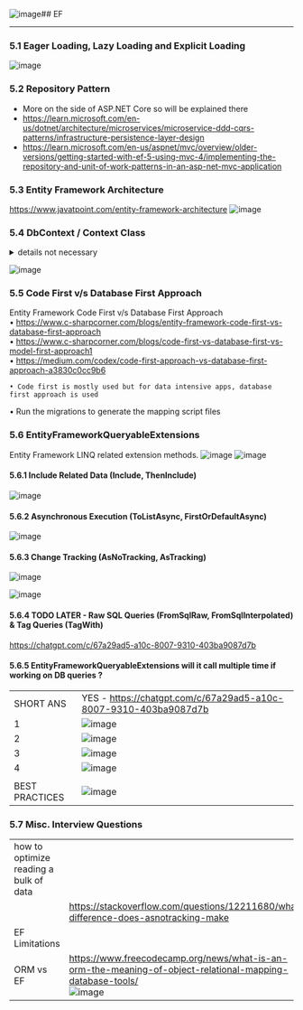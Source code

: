 ![image](https://github.com/user-attachments/assets/f116e3c4-92a4-4b26-8108-a4740b2a52af)## EF

----------------------------------------------------------
### 5.1 Eager Loading, Lazy Loading and Explicit Loading 
![image](https://github.com/user-attachments/assets/a989fae0-a98b-431f-98ec-25e24e3ae441)

### 5.2 Repository Pattern
* More on the side of ASP.NET Core so will be explained there
* https://learn.microsoft.com/en-us/dotnet/architecture/microservices/microservice-ddd-cqrs-patterns/infrastructure-persistence-layer-design
* https://learn.microsoft.com/en-us/aspnet/mvc/overview/older-versions/getting-started-with-ef-5-using-mvc-4/implementing-the-repository-and-unit-of-work-patterns-in-an-asp-net-mvc-application
  
### 5.3 Entity Framework Architecture

https://www.javatpoint.com/entity-framework-architecture
![image](https://github.com/user-attachments/assets/8001c34b-f847-4eff-ac1f-4c365a9f1d62)

### 5.4 DbContext / Context Class
<details>
	<summary>details not necessary </summary>
	| | | 
	| - | - |
	#### 5.4.1 DbContext Class
	#### 5.4.2 Context Class	
</details>

![image](https://github.com/user-attachments/assets/0a9f29a3-f26f-4c5c-b2aa-d68c0550c25b)

### 5.5 Code First v/s Database First Approach

Entity Framework Code First v/s Database First Approach                                               <br/>
	• https://www.c-sharpcorner.com/blogs/entity-framework-code-first-vs-database-first-approach  <br/>
	• https://www.c-sharpcorner.com/blogs/code-first-vs-database-first-vs-model-first-approach1   <br/>
	• https://medium.com/codex/code-first-approach-vs-database-first-approach-a3830c0cc9b6        <br/>
	
	• Code first is mostly used but for data intensive apps, database first approach is used 
• Run the migrations to generate the mapping script files

### 5.6 EntityFrameworkQueryableExtensions 

Entity Framework LINQ related extension methods.
![image](https://github.com/user-attachments/assets/68eb06f1-f8dc-46be-a028-fe20c5e855ad)
![image](https://github.com/user-attachments/assets/777dd2a0-5c83-4df2-879a-1719f16b8e38)

#### 5.6.1 Include Related Data (Include, ThenInclude)
![image](https://github.com/user-attachments/assets/e1c72a21-4fcc-4bc4-a4a5-c6aedb5ec4e1)

#### 5.6.2 Asynchronous Execution (ToListAsync, FirstOrDefaultAsync)
![image](https://github.com/user-attachments/assets/c7afb1c2-ee40-4c0d-ba97-7861d11536ba)

#### 5.6.3 Change Tracking (AsNoTracking, AsTracking)
![image](https://github.com/user-attachments/assets/3cd4e48d-27c5-4c98-bc5d-d1946e583c27)

 ![image](https://github.com/user-attachments/assets/76756fc6-6362-41b9-8c1e-3c7a05f39d9b)

#### 5.6.4 TODO LATER - Raw SQL Queries (FromSqlRaw, FromSqlInterpolated)  &  Tag Queries (TagWith)
https://chatgpt.com/c/67a29ad5-a10c-8007-9310-403ba9087d7b

#### 5.6.5 EntityFrameworkQueryableExtensions will it call multiple time if working on DB queries ?
| | | 
| - | - |
| SHORT ANS |  YES - https://chatgpt.com/c/67a29ad5-a10c-8007-9310-403ba9087d7b | 
| 1 | ![image](https://github.com/user-attachments/assets/76766063-2e7b-4579-b2ce-fdc9daed79e0) |
| 2 | ![image](https://github.com/user-attachments/assets/b87dc8f6-3fd8-4d5b-bce8-35ea276aab1d) |
| 3 | ![image](https://github.com/user-attachments/assets/120ca454-e6e0-4f30-b8ef-7dd69ccb0af0) |
| 4 | ![image](https://github.com/user-attachments/assets/2a138d53-2120-4549-993e-58640893570b) |
| | | 
| BEST PRACTICES | ![image](https://github.com/user-attachments/assets/38a53bf0-9cff-452c-954b-cf86f8183fcf) |

### 5.7 Misc. Interview Questions
| | | 
| - | - |
| how to optimize reading a bulk of data | |
| | https://stackoverflow.com/questions/12211680/what-difference-does-asnotracking-make <br/>  | 
| EF Limitations | |
| ORM vs EF | https://www.freecodecamp.org/news/what-is-an-orm-the-meaning-of-object-relational-mapping-database-tools/ <br/> ![image](https://github.com/user-attachments/assets/5a33c03c-1a4c-427e-9ac7-f9b9a6a1f674) | 







 




